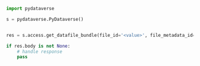 <!-- Start SDK Example Usage [usage] -->
```python
import pydataverse

s = pydataverse.PyDataverse()


res = s.access.get_datafile_bundle(file_id='<value>', file_metadata_id=536869, gbrecs=False)

if res.body is not None:
    # handle response
    pass
```
<!-- End SDK Example Usage [usage] -->